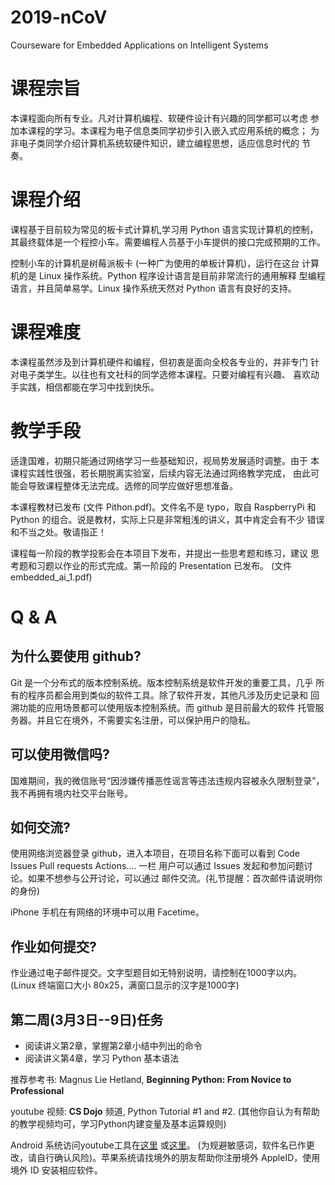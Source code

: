 # 2019-nCoV
Courseware for Embedded Applications on Intelligent Systems

课程宗旨
========

本课程面向所有专业。凡对计算机编程、软硬件设计有兴趣的同学都可以考虑
参加本课程的学习。本课程为电子信息类同学初步引入嵌入式应用系统的概念；
为非电子类同学介绍计算机系统软硬件知识，建立编程思想，适应信息时代的
节奏。

课程介绍
========

课程基于目前较为常见的板卡式计算机,学习用 Python 语言实现计算机的控制，
其最终载体是一个程控小车。需要编程人员基于小车提供的接口完成预期的工作。

控制小车的计算机是树莓派板卡 (一种广为使用的单板计算机)，运行在这台
计算机的是 Linux 操作系统。Python 程序设计语言是目前非常流行的通用解释
型编程语言，并且简单易学。Linux 操作系统天然对 Python 语言有良好的支持。

课程难度
========

本课程虽然涉及到计算机硬件和编程，但初衷是面向全校各专业的，并非专门
针对电子类学生。以往也有文社科的同学选修本课程。只要对编程有兴趣、
喜欢动手实践，相信都能在学习中找到快乐。

教学手段
========

适逢国难，初期只能通过网络学习一些基础知识，视局势发展适时调整。由于
本课程实践性很强，若长期脱离实验室，后续内容无法通过网络教学完成，
由此可能会导致课程整体无法完成。选修的同学应做好思想准备。

本课程教材已发布 (文件 Pithon.pdf)。文件名不是 typo，取自 RaspberryPi
和 Python 的组合。说是教材，实际上只是非常粗浅的讲义，其中肯定会有不少
错误和不当之处。敬请指正！

课程每一阶段的教学投影会在本项目下发布，并提出一些思考题和练习，建议
思考题和习题以作业的形式完成。第一阶段的 Presentation 已发布。
(文件 embedded_ai_1.pdf)

Q & A
=====

为什么要使用 github?
-------------------
Git 是一个分布式的版本控制系统。版本控制系统是软件开发的重要工具，几乎
所有的程序员都会用到类似的软件工具。除了软件开发，其他凡涉及历史记录和
回溯功能的应用场景都可以使用版本控制系统。而 github 是目前最大的软件
托管服务器。并且它在境外，不需要实名注册，可以保护用户的隐私。

可以使用微信吗?
---------------
国难期间，我的微信账号“因涉嫌传播恶性谣言等违法违规内容被永久限制登录”，
我不再拥有境内社交平台账号。

如何交流?
---------
使用网络浏览器登录 github，进入本项目，在项目名称下面可以看到
Code       Issues        Pull requests       Actions....  一栏
用户可以通过 Issues 发起和参加问题讨论。如果不想参与公开讨论，可以通过
邮件交流。(礼节提醒：首次邮件请说明你的身份)

iPhone 手机在有网络的环境中可以用 Facetime。

作业如何提交?
-------------
作业通过电子邮件提交。文字型题目如无特别说明，请控制在1000字以内。
(Linux 终端窗口大小 80x25，满窗口显示的汉字是1000字)


第二周(3月3日--9日)任务
-----------------------
- 阅读讲义第2章，掌握第2章小结中列出的命令
- 阅读讲义第4章，学习 Python 基本语法


推荐参考书: Magnus Lie Hetland, **Beginning Python: From Novice to Professional**

youtube 视频: **CS Dojo** 频道, Python Tutorial #1 and #2.
(其他你自认为有帮助的教学视频均可，学习Python内建变量及基本运算规则)

Android 系统访问youtube工具在[这里](https://github.com/yfang1644/2019-nCoV/blob/master/sf.apk)
或[这里](https://github.com/yfang1644/2019-nCoV/blob/master/halley_v.apk)。
(为规避敏感词，软件名已作更改，请自行确认风险)。苹果系统请找境外的朋友帮助你注册境外
AppleID，使用境外 ID 安装相应软件。
